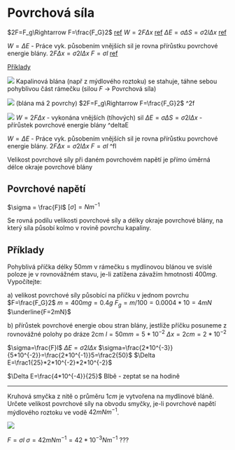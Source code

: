 # Povrchová síla

$2F=F_g\Rightarrow F=\frac{F_G}2$ [ref](#^2f)
$W=2F\Delta x$ [ref](#^deltaE)
$\Delta E=\sigma\Delta S=\sigma2l\Delta x$ [ref](#^deltaE)

$W=\Delta E$ - Práce vyk. působením vnějších sil je rovna přírůstku povrchové energie blány.
$2F\Delta x=\sigma2l\Delta x$
$F=\sigma l$ [ref](#^fl)

[Příklady](#Příklady)

![](Pasted%20image%2020230401162611.png)
Kapalinová blána (např z mýdlového roztoku) se stahuje, táhne sebou pohyblivou část rámečku (silou $F$ → Povrchová síla)

![](Pasted%20image%2020230401162905.png)
(blána má 2 povrchy)
$2F=F_g\Rightarrow F=\frac{F_G}2$ ^2f

![](Pasted%20image%2020230401163323.png)
$W=2F\Delta x$ - vykonána vnějších (tíhových) sil
$\Delta E=\sigma\Delta S=\sigma2l\Delta x$ - přírůstek povrchové energie blány ^deltaE

$W=\Delta E$ - Práce vyk. působením vnějších sil je rovna přírůstku povrchové energie blány.
$2F\Delta x=\sigma2l\Delta x$
$F=\sigma l$ ^fl

Velikost povrchové síly při daném povrchovém napětí je přímo úměrná délce okraje povrchové blány

## Povrchové napětí
$\sigma = \frac{F}l$
$[\sigma]=Nm^{-1}$

Se rovná podílu velikosti povrchové síly a délky okraje povrchové blány, na který síla působí kolmo v rovině povrchu kapaliny.

## Příklady

Pohyblivá příčka délky $50mm$ v rámečku s mydlinovou blánou ve svislé poloze je v rovnovážném stavu, je-li zatížena závažím hmotnosti $400mg$. Vypočítejte:

a) velikost povrchové síly působící na příčku v jednom povrchu 
$F=\frac{F_G}2$
$m=400mg=0.4g$
$F_g=m/100=0.0004*10=4mN$
$\underline{F=2mN}$

b) přírůstek povrchové energie obou stran blány, jestliže příčku posuneme z rovnovážné polohy po dráze 2cm
$l=50mm=5*10^{-2}$
$\Delta x=2cm=2*10^{-2}$

$\sigma=\frac{F}l$
$\Delta E=\sigma2l\Delta x$
$\sigma=\frac{2*10^{-3}}{5*10^{-2}}=\frac{2*10^{-1}}5=\frac2{50}$
$\Delta E=\frac1{25}*2*10^{-2}*2*10^{-2}$

$\Delta E=\frac{4*10^{-4}}{25}$
Blbě - zeptat se na hodině

---

Kruhová smyčka z nitě o průměru $1cm$ je vytvořena na mydlinové bláně. Určete velikost povrchové síly na obvodu smyčky, je-li povrchové napětí mýdlového roztoku ve vodě $42mNm^{-1}$.

![](Pasted%20image%2020230401170332.png)

$F=\sigma l$
$\sigma=42mNm^{-1}=42*10^{-3}Nm^{-1}$
???

